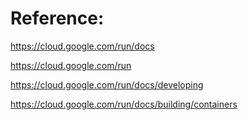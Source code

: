 # Reference:

https://cloud.google.com/run/docs

https://cloud.google.com/run

https://cloud.google.com/run/docs/developing

https://cloud.google.com/run/docs/building/containers
